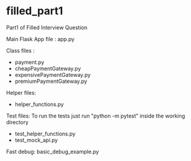 # filled_part1
Part1 of Filled Interview Question

Main Flask App file : app.py

Class files : 
- payment.py
- cheapPaymentGateway.py
- expensivePaymentGateway.py
- premiumPaymentGateway.py

Helper files:
- helper_functions.py

Test files:
To run the tests just run "python -m pytest" inside the working directory
- test_helper_functions.py
- test_mock_api.py

Fast debug:
basic_debug_example.py


